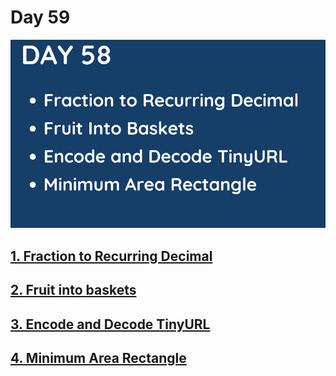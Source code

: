 # Day 59

![](../images/day58.png)

## [1. Fraction to Recurring Decimal](166.%20Fraction%20to%20Recurring%20Decimal.md)

## [2. Fruit into baskets]()

## [3. Encode and Decode TinyURL]()

## [4. Minimum Area Rectangle]()